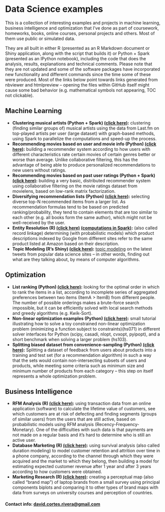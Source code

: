 # Data Science examples

This is a collection of interesting examples and projects in machine learning, business intelligence and optimization that I’ve done as part of coursework, homeworks, books, online courses, personal projects and others. Most of them use public or simulated data.

They are all built in either R (presented as an R Markdown document or Shiny application, along with the script that builds it) or Python + Spark (presented as an IPython notebook), including the code that does the analysis, results, explanations and technical comments. Please note that they are not updated and some of the software packages have incorporated new functionality and different commands since the time some of these were produced. Most of the links below point towards links generated from nbviewer and htmlpreview – opening the files within GitHub itself might cause some bad behavior (e.g. mathematical symbols not appearing, TOC not clickable).

## Machine Learning
* **Clustering musical artists (Python + Spark) [(click here)](http://nbviewer.ipython.org/github/david-cortes/datascienceprojects/blob/master/machine_learning/clustering_fm_artists.ipynb):** clustering (finding similar groups of) musical artists using the data from Last.fm on top-played artists per user (large dataset) with graph-based methods, using Spark to parallelize the computations and speed-up the process.
* **Recommending movies based on user and movie info (Python) [(click here)](http://nbviewer.ipython.org/github/david-cortes/datascienceprojects/blob/master/machine_learning/recommender_system_w_coldstart.ipynb):** building a recommender system according to how users with different characteristics rate certain movies of certain genres better or worse than average. Unlike collaborative filtering, this has the advantage of being able to produce personalized recommendations to new users without ratings.
* **Recommending movies based on past user ratings (Python + Spark) [(click here)](https://github.com/david-cortes/datascienceprojects/blob/master/machine_learning/recommender_system.ipynb):** building a very basic, distributed recommender system using collaborative filtering on the movie ratings dataset from movielens, based on low-rank matrix factorization.
* **Diversifying recommendation lists (Python) [(click here)](http://nbviewer.ipython.org/github/david-cortes/datascienceprojects/blob/master/machine_learning/topic_diversification.ipynb):** selecting diverse top-N recommended items from a larger list. As recommendation formulas tend to be based on predicted ranking/probability, they tend to contain elements that are too similar to each other (e.g. all books form the same author), which might not be well-received by the user.
* **Entity Resolution (R) [(click here)](http://htmlpreview.github.io/?https://github.com/david-cortes/datascienceprojects/blob/master/machine_learning/entity_resolution.html) [(computations in Spark)](https://github.com/david-cortes/datascienceprojects/blob/master/machine_learning/heavy_computations.ipynb):** (also called record linkage) determining (with probabilistic models) which product descriptions indexed by Google from different sites refer to the same product listed at Amazon based on their description.
* **Topic Modeling (R’s Shiny) [(click here)](https://david-cortes.shinyapps.io/textmining):** [topic modeling](https://en.wikipedia.org/wiki/Topic_model) on the latest tweets from popular data science sites – in other words, finding out what are they talking about, by means of computer algorithms.


## Optimization
* **List ranking (Python) [(click here)](http://nbviewer.ipython.org/github/david-cortes/datascienceprojects/blob/master/optimization/list_optimization.ipynb):** looking for the optimal order in which to rank the items in a list, according to incomplete series of aggregated preferences between two items (ItemA > ItemB) from different people. The number of possible orderings makes a brute-force search impossible, but it can be efficiently solved with local search methods and greedy algorithms (e.g. Kwik-Sort).
* **Non-linear optimization examples (Python) [(click here)](http://nbviewer.ipython.org/github/david-cortes/datascienceprojects/blob/master/optimization/nonlinearopt.ipynb):** small tutorial illustrating how to solve a toy constrained non-linear optimization problem (minimizing a function subject to constraints)(hs071) in different solver interfaces for Python (scipy, casadi, nlopt, cvxopt, pyipopt), and a short benchmark when solving a larger problem (hs103).
* **Splitting biased dataset from convenience-sampling (Python) [(click here)](http://nbviewer.ipython.org/github/david-cortes/datascienceprojects/blob/master/optimization/dataset_splitting.ipynb):** Splitting a dataset of feedback from users about products into a training and test set (for a recommendation algorithm) in such a way that the sets would contain non-intersecting subsets of users and products, while meeting some criteria such as minimum size and minimum number of products from each category – this step on itself represents a whole optimization problem.


## Business Intelligence
* **RFM Analysis (R) [(click here)](http://htmlpreview.github.io/?https://github.com/david-cortes/datascienceprojects/blob/master/business_intelligence/rfm.html):** using transaction data from an online application (software) to calculate the lifetime value of customers, see which customers are at risk of defecting and finding segments (groups of similar users) from the users that are still active, based on probabilistic models using RFM analysis (Recency-Frequency-Monetary). One of the difficulties with such data is that payments are not made on a regular basis and it’s hard to determine who is still an active user.
* **Database Marketing (R) [(click here)](http://htmlpreview.github.io/?https://github.com/david-cortes/datascienceprojects/blob/master/business_intelligence/database_marketing.html):** using survival analysis (also called duration modeling) to model customer retention and attrition over time in a phone company, according to the channel through which they were acquired and the market to which they belong, then building a model for estimating expected customer revenue after 1 year and after 3 years according to how customers were obtained.
* **Marketing Research (R) [(click here)](http://htmlpreview.github.io/?https://github.com/david-cortes/datascienceprojects/blob/master/business_intelligence/perceptual_map.html):** creating a perceptual map (also called “brand map”) of laptop brands from a small survey using principal components biplots and comparing it to other types of brand maps with data from surveys on university courses and perception of countries.


#### Contact info: david.cortes.rivera@gmail.com
